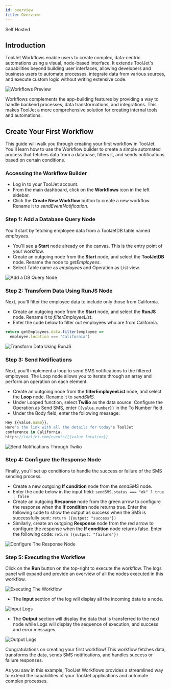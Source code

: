 ```yaml
---
id: overview
title: Overview
---
```


<div style={{display:'flex',justifyContent:"start",alignItems:"center",gap:"8px"}}>

<div className="badge badge--self-hosted heading-badge" >   
 <span>Self Hosted</span>
</div>

</div>

## Introduction

ToolJet Workflows enable users to create complex, data-centric automations using a visual, node-based interface. It extends ToolJet's capabilities beyond building user interfaces, allowing developers and business users to automate processes, integrate data from various sources, and execute custom logic without writing extensive code.

<div style={{textAlign: 'center', paddingBottom: '15px'}}>
    <img className="screenshot-full" src="/img/workflows/overview/v2/workflows-preview.png" alt="Workflows Preview" />
</div>

Workflows complements the app-building features by providing a way to handle backend processes, data transformations, and integrations. This makes ToolJet a more comprehensive solution for creating internal tools and automations.

## Create Your First Workflow

This guide will walk you through creating your first workflow in ToolJet. You'll learn how to use the Workflow builder to create a simple automated process that fetches data from a database, filters it, and sends notifications based on certain conditions.

### Accessing the Workflow Builder

- Log in to your ToolJet account.
- From the main dashboard, click on the **Workflows** icon in the left sidebar.
- Click the **Create New Workflow** button to create a new workflow. Rename it to *sendEventNotification*.

### Step 1: Add a Database Query Node

You'll start by fetching employee data from a ToolJetDB table named *employees*.

- You'll see a **Start** node already on the canvas. This is the entry point of your workflow.
- Create an outgoing node from the **Start** node, and select the **ToolJetDB** node. Rename the node to *getEmployees*.
- Select Table name as *employees* and Operation as List view.

<div style={{textAlign: 'center', paddingBottom: '15px'}}>
    <img className="screenshot-full" src="/img/workflows/overview/v2/event-notification-step-1.png" alt="Add a DB Query Node" />
</div>

### Step 2: Transform Data Using RunJS Node

Next, you'll filter the employee data to include only those from California.

- Create an outgoing node from the **Start** node, and select the **RunJS** node. Rename it to *filterEmployeeList*.
- Enter the code below to filter out employees who are from California.

```js
return getEmployees.data.filter(employee =>
  employee.location === "California")
 ```

<div style={{textAlign: 'center', paddingBottom: '15px'}}>
    <img className="screenshot-full" src="/img/workflows/overview/v2/event-notification-step-2.png" alt="Transform Data Using RunJS" />
</div>

 ### Step 3: Send Notifications

Next, you'll implement a loop to send SMS notifications to the filtered employees. The Loop node allows you to iterate through an array and perform an operation on each element.

- Create an outgoing node from the **filterEmployeeList** node, and select the **Loop** node. Rename it to *sendSMS*.
- Under Looped function, select **Twilio** as the data source. Configure the Operation as Send SMS, enter `{{value.number}}` in the To Number field.
- Under the Body field, enter the following message:

```js
Hey {{value.name}},
Here's the link with all the details for today's ToolJet 
conference in California.
https://tooljet.com/events/{{value.location}}
```

<div style={{textAlign: 'center', paddingBottom: '15px'}}>
    <img className="screenshot-full" src="/img/workflows/overview/v2/event-notification-step-3.png" alt="Send Notifications Through Twilio" />
</div>

### Step 4: Configure the Response Node

Finally, you'll set up conditions to handle the success or failure of the SMS sending process.

- Create a new outgoing **If condition** node from the *sendSMS* node.
- Enter the code below in the input field:
`sendSMS.status === "ok" ? true : false`
- Create an outgoing **Response** node from the green arrow to configure the response when the **If condition** node returns true. 
 Enter the following code to show the output as success when the SMS is successfully sent:
`return ({output: "success"})`
- Similarly, create an outgoing **Response** node from the red arrow to configure the response when the **If condition** node returns false. Enter the following code:
`return ({output: "failure"})`

<div style={{textAlign: 'center', paddingBottom: '15px'}}>
    <img className="screenshot-full" src="/img/workflows/overview/v2/event-notification-step-4.png" alt="Configure The Response Node" />
</div>

### Step 5: Executing the Workflow

Click on the **Run** button on the top-right to execute the workflow. The logs panel will expand and provide an overview of all the nodes executed in this workflow.

<div style={{textAlign: 'center', paddingBottom: '15px'}}>
    <img className="screenshot-full" src="/img/workflows/overview/v2/event-notification-execution.png" alt="Executing The Workflow" />
</div>

- The **Input** section of the log will display all the incoming data to a node. 

<div style={{textAlign: 'center', paddingBottom: '15px'}}>
    <img className="screenshot-full" src="/img/workflows/overview/v2/event-notification-logs-input.png" alt="Input Logs" />
</div>

- The **Output** section will display the data that is transferred to the next node while Logs will display the sequence of execution, and success and error messages. 

<div style={{textAlign: 'center', paddingBottom: '15px'}}>
    <img className="screenshot-full" src="/img/workflows/overview/v2/event-notification-logs-output.png" alt="Output Logs" />
</div>

Congratulations on creating your first workflow! This workflow fetches data, transforms the data, sends SMS notifications, and handles success or failure responses.

As you saw in this example, ToolJet Workflows provides a streamlined way to extend the capabilities of your ToolJet applications and automate complex processes. 

